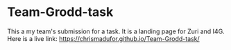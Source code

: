 # Team-Grodd-task
This a my team's submission for a task. It is a landing page for Zuri and I4G.
Here is a live link: https://chrismadufor.github.io/Team-Grodd-task/
